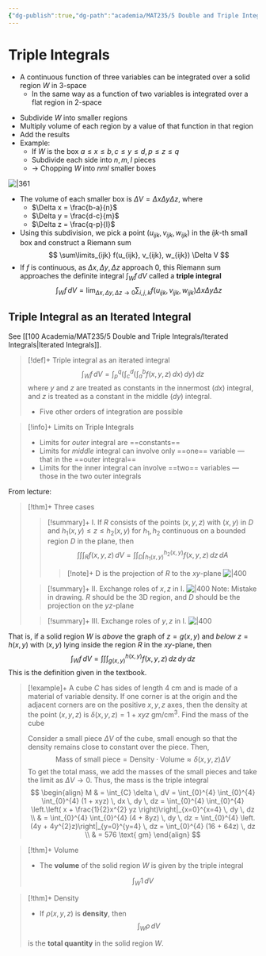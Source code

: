 ```yaml
---
{"dg-publish":true,"dg-path":"academia/MAT235/5 Double and Triple Integrals/Triple Integrals.md","permalink":"/academia/mat-235/5-double-and-triple-integrals/triple-integrals/","tags":["lecture","math","note","todo","university"],"created":"2025-01-13T19:49:19.145-05:00","updated":"2025-02-10T14:45:40.730-05:00"}
---
```



# Triple Integrals

- A continuous function of three variables can be integrated over a solid region $W$ in 3-space
    - In the same way as a function of two variables is integrated over a flat region in 2-space

<!-- break -->
- Subdivide $W$ into smaller regions
- Multiply volume of each region by a value of that function in that region
- Add the results
- Example:
    - If $W$ is the box $a \leq x \leq b, c \leq y \leq d, p \leq z \leq q$
    - Subdivide each side into $n, m, l$ pieces
    - → Chopping $W$ into $nml$ smaller boxes

![|361](https://i.imgur.com/WuMHpN8.png)

- The volume of each smaller box is $\Delta V = \Delta x \Delta y \Delta z$, where
    - $\Delta x = \frac{b-a}{n}$
    - $\Delta y = \frac{d-c}{m}$
    - $\Delta z = \frac{q-p}{l}$
- Using this subdivision, we pick a point $(u_{ijk},v_{ijk}, w_{ijk})$ in the $ijk$-th small box and construct a Riemann sum
    $$
    \sum\limits_{ijk} f(u_{ijk}, v_{ijk}, w_{ijk}) \Delta V
    $$
- If $f$ is continuous, as $\Delta x, \Delta y, \Delta z$ approach 0, this Riemann sum approaches the definite integral $\int_{W} f \, dV$ called a **triple integral**
    $$
    \int_{W} f \, dV = \lim_{ \Delta x, \Delta y, \Delta z \to 0 } \sum_{i,j,k} f(u_{ijk}, v_{ijk}, w_{ijk}) \Delta x \Delta y \Delta z
    $$

## Triple Integral as an Iterated Integral

See [[100 Academia/MAT235/5 Double and Triple Integrals/Iterated Integrals\|Iterated Integrals]].

> [!def]+ Triple integral as an iterated integral
> $$
> \int_{W} f \, dV = \int_{p}^{q} \left( \int_{c}^{d} \left( \int_{a}^{b} f(x,y,z) \, dx  \right)  \, dy  \right)  \, dz
> $$
> where $y$ and $z$ are treated as constants in the innermost ($dx$) integral, and $z$ is treated as a constant in the middle ($dy$) integral.
>
> - Five other orders of integration are possible

> [!info]+ Limits on Triple Integrals
>
> - Limits for *outer* integral are ==constants==
> - Limits for *middle* integral can involve only ==one== variable — that in the ==outer integral==
> - Limits for the inner integral can involve ==two== variables — those in the two outer integrals

From lecture:

> [!thm]+ Three cases
>
> > [!summary]+ I.
> > If $R$ consists of the points $(x,y,z)$ with $(x,y)$ in $D$ and $h_{1}(x,y) \leq z \leq h_{2}(x,y)$ for $h_{1}, h_{2}$ continuous on a bounded region $D$ in the plane, then
> > $$
> > \int \int \int_{R} f(x,y,z) \, dV = \int \int_{D} \int_{h_{1}(x,y)}^{h_{2}(x,y)} f(x,y,z) \, dz \, dA
> > $$
> >
> > > [!note]+ D is the projection of $R$ to the $xy$-plane
> > > ![|400](https://i.imgur.com/tg6S0wQ.png)
>
> > [!summary]+ II. Exchange roles of $x,z$ in I.
> > ![|400](https://i.imgur.com/Pbgfkv7.png)
> > Note: Mistake in drawing. $R$ should be the 3D region, and $D$ should be the projection on the $yz$-plane
>
> > [!summary]+ III. Exchange roles of $y, z$ in I.
> > ![|400](https://i.imgur.com/OWtOYOQ.png)

That is, if a solid region $W$ is *above* the graph of $z = g(x, y)$ and *below* $z = h(x, y)$ with $(x, y)$ lying inside the region $R$ in the $xy$-plane, then
$$
\int_{W} f \, dV = \int \int \int_{g(x, y)}^{h(x, y)} f(x,y,z) \, dz \, dy \, dz
$$
This is the definition given in the textbook.

> [!example]+ A cube $C$ has sides of length 4 cm and is made of a material of variable density. If one corner is at the origin and the adjacent corners are on the positive $x, y, z$ axes, then the density at the point $(x, y, z)$ is $\delta(x, y, z) = 1 + xyz$ gm/cm$^{3}$. Find the mass of the cube
>
> Consider a small piece $\Delta V$ of the cube, small enough so that the density remains close to constant over the piece. Then,
> $$
> \text{Mass of small piece} = \text{Density} \cdot \text{Volume} \approx \delta(x, y, z) \Delta V
> $$
> To get the total mass, we add the masses of the small pieces and take the limit as $\Delta V \to 0$. Thus, the mass is the triple integral
> $$
> \begin{align}
> M & = \int_{C} \delta \, dV = \int_{0}^{4} \int_{0}^{4} \int_{0}^{4} (1 + xyz) \, dx  \, dy  \, dz = \int_{0}^{4} \int_{0}^{4} \left.\left( x + \frac{1}{2}x^{2} yz \right)\right|_{x=0}^{x=4}  \, dy  \, dz \\
>  & = \int_{0}^{4} \int_{0}^{4} (4 + 8yz) \, dy \, dz = \int_{0}^{4} \left.(4y + 4y^{2}z)\right|_{y=0}^{y=4} \, dz = \int_{0}^{4} (16 + 64z) \, dz \\
>  & = 576 \text{ gm}
> \end{align}
> $$

> [!thm]+ Volume
>
> - The **volume** of the solid region $W$ is given by the triple integral
>
> $$
> \int_{W} 1 \, dV
> $$

> [!thm]+ Density
>
> - If $\rho(x,y,z)$ is **density**, then
>     $$
>     \int_{W}\rho\,dV
>     $$
>
> is the **total quantity** in the solid region $W$.
